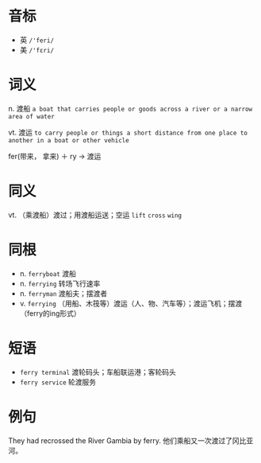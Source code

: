 # 音标

- 英 `/'feri/`
- 美 `/'fɛri/`

# 词义

n. 渡船
`a boat that carries people or goods across a river or a narrow area of water`

vt. 渡运
`to carry people or things a short distance from one place to another in a boat or other vehicle`



fer(带来， 拿来) ＋ ry → 渡运

# 同义

vt. （乘渡船）渡过；用渡船运送；空运
`lift` `cross` `wing`

# 同根

- n. `ferryboat` 渡船
- n. `ferrying` 转场飞行速率
- n. `ferryman` 渡船夫；摆渡者
- v. `ferrying` （用船、木筏等）渡运（人、物、汽车等）；渡运飞机；摆渡（ferry的ing形式）

# 短语

- `ferry terminal` 渡轮码头；车船联运港；客轮码头
- `ferry service` 轮渡服务

# 例句

They had recrossed the River Gambia by ferry.
他们乘船又一次渡过了冈比亚河。



